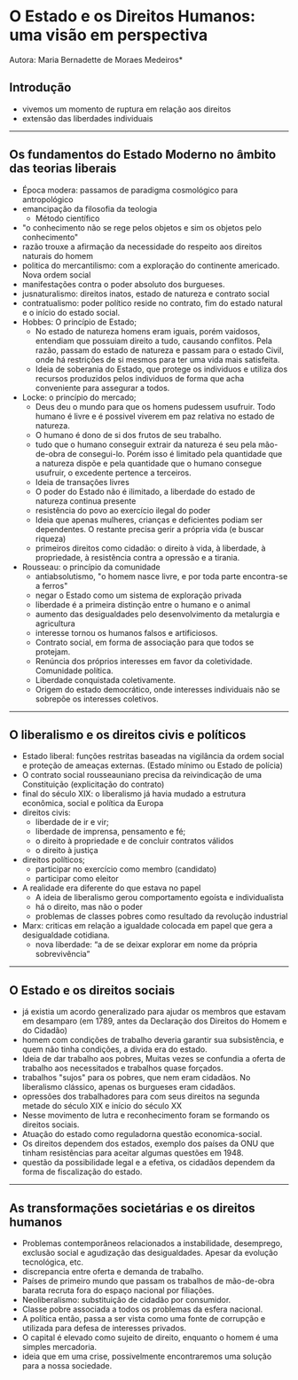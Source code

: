 # O Estado e os Direitos Humanos: uma visão em perspectiva 
Autora: Maria Bernadette de Moraes Medeiros*

## Introdução

- vivemos um momento de ruptura em relação aos direitos
- extensão das liberdades individuais

---

## Os fundamentos do Estado Moderno no âmbito das teorias liberais 

- Época modera: passamos de paradigma cosmológico para antropológico
- emancipação da filosofia da teologia
	- Método científico
-  "o conhecimento não se rege pelos objetos e sim os objetos pelo conhecimento"
- razão trouxe a afirmação da necessidade do respeito aos direitos naturais do homem
- politica do mercantilismo: com a exploração do continente americado. Nova ordem social
- manifestações contra o poder absoluto dos burgueses.
- jusnaturalismo: direitos inatos, estado de natureza e contrato social
- contratualismo: poder político reside no contrato, fim do estado natural e o início do estado social.
- Hobbes: O princípio de Estado;
	- No estado de natureza homens eram iguais, porém vaidosos, entendiam que possuiam direito a tudo, causando conflitos. Pela razão, passam do estado de natureza e passam para o estado Civil, onde há restrições de si mesmos para ter uma vida mais satisfeita.
	- Ideia de soberania do Estado, que protege os individuos e utiliza dos recursos produzidos pelos individuos de forma que acha conveniente para assegurar a todos.
- Locke: o princípio do mercado;
	- Deus deu o mundo para que os homens pudessem usufruir. Todo humano é livre e é possivel viverem em paz relativa no estado de natureza.
	- O humano é dono de si dos frutos de seu trabalho.
	- tudo que o humano conseguir extrair da natureza é seu pela mão-de-obra de consegui-lo. Porém isso é limitado pela quantidade que a natureza dispõe e pela quantidade que o humano consegue usufruir, o excedente pertence a terceiros.
	- Ideia de transações livres
	- O poder do Estado não é ilimitado, a liberdade do estado de natureza continua presente
	- resistência do povo ao exercício ilegal do poder
	- Ideia que apenas mulheres, crianças e deficientes podiam ser dependentes. O restante precisa gerir a própria vida (e buscar riqueza)
	- primeiros direitos como cidadão: o direito à vida, à liberdade, à propriedade, à resistência contra a opressão e a tirania.
- Rousseau: o princípio da comunidade
	- antiabsolutismo, "o homem nasce livre, e por toda parte encontra-se a ferros"
	- negar o Estado como um sistema de exploração privada
	- liberdade é a primeira distinção entre o humano e o animal
	- aumento das desigualdades pelo desenvolvimento da metalurgia e agricultura
	- interesse tornou os humanos falsos e artificiosos.
	- Contrato social, em forma de associação para que todos se protejam.
	- Renúncia dos próprios interesses em favor da coletividade. Comunidade política.
	- Liberdade conquistada coletivamente.
	- Origem do estado democrático, onde interesses individuais não se sobrepõe os interesses coletivos.

---

## O liberalismo e os direitos civis e políticos 

- Estado liberal: funções restritas baseadas na vigilância da ordem social e proteção de ameaças externas. (Estado mínimo ou Estado de polícia)
- O contrato social rousseauniano precisa da reivindicação de uma Constituição (explicitação do contrato)
- final do século XIX: o liberalismo já havia mudado a estrutura econômica, social e política da Europa
- direitos civis:
	- liberdade de ir e vir; 
	- liberdade de imprensa, pensamento e fé;
	- o direito à propriedade e de concluir contratos válidos
	- o direito à justiça
- direitos políticos;
	- participar no exercício como membro (candidato)
	- participar como eleitor
- A realidade era diferente do que estava no papel
	- A ideia de liberalismo gerou comportamento egoísta e individualista
	- há o direito, mas não o poder 
	- problemas de classes pobres como resultado da revolução industrial
- Marx: criticas em relação a igualdade colocada em papel que gera a desigualdade cotidiana.
	- nova liberdade: “a de se deixar explorar em nome da própria sobrevivência”

---

## O Estado e os direitos sociais 

- já existia um acordo generalizado para ajudar os membros que estavam em desamparo (em 1789, antes da Declaração dos Direitos do Homem e do Cidadão)
- homem com condições de trabalho deveria garantir sua subsistência, e quem não tinha condições, a divida era do estado.
- Ideia de dar trabalho aos pobres, Muitas vezes se confundia a oferta de trabalho aos necessitados e trabalhos quase forçados.
- trabalhos "sujos" para os pobres, que nem eram cidadãos. No liberalismo clássico, apenas os burgueses eram cidadãos.
- opressões dos trabalhadores para com seus direitos na segunda metade do século XIX e início do século XX
- Nesse movimento de lutra e reconhecimento foram se formando os direitos sociais.
- Atuação do estado como reguladorna questão economica-social.
- Os direitos dependem dos estados, exemplo dos países da ONU que tinham resistências para aceitar algumas questões em 1948.
- questão da possibilidade legal e a efetiva, os cidadãos dependem da forma de fiscalização do estado.

---

## As transformações societárias e os direitos humanos

- Problemas contemporâneos relacionados a instabilidade, desemprego, exclusão social e agudização das desigualdades. Apesar da evolução tecnológica, etc.
- discrepancia entre oferta e demanda de trabalho.
- Países de primeiro mundo que passam os trabalhos de mão-de-obra barata recruta fora do espaço nacional por filiações.
- Neoliberalismo: substituição de cidadão por consumidor.
- Classe pobre associada a todos os problemas da esfera nacional.
- A política então, passa a ser vista como uma fonte de corrupção e utilizada para defesa de interesses privados.
- O capital é elevado como sujeito de direito, enquanto o homem é uma simples mercadoria.
- ideia que em uma crise, possivelmente encontraremos uma solução para a nossa sociedade.

	
